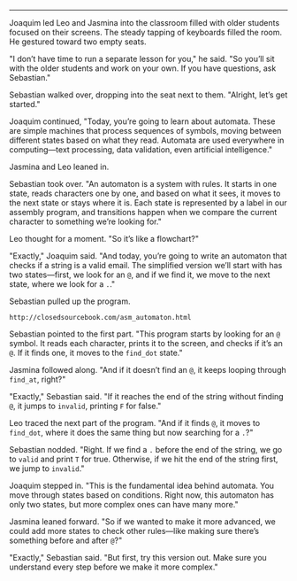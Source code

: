 ---

Joaquim led Leo and Jasmina into the classroom filled with older students focused on their screens. The steady tapping of keyboards filled the room. He gestured toward two empty seats.

"I don’t have time to run a separate lesson for you," he said. "So you’ll sit with the older students and work on your own. If you have questions, ask Sebastian."

Sebastian walked over, dropping into the seat next to them. "Alright, let’s get started."

Joaquim continued, "Today, you’re going to learn about automata. These are simple machines that process sequences of symbols, moving between different states based on what they read. Automata are used everywhere in computing—text processing, data validation, even artificial intelligence."

Jasmina and Leo leaned in.

Sebastian took over. "An automaton is a system with rules. It starts in one state, reads characters one by one, and based on what it sees, it moves to the next state or stays where it is. Each state is represented by a label in our assembly program, and transitions happen when we compare the current character to something we’re looking for."

Leo thought for a moment. "So it’s like a flowchart?"

"Exactly," Joaquim said. "And today, you’re going to write an automaton that checks if a string is a valid email. The simplified version we’ll start with has two states—first, we look for an `@`, and if we find it, we move to the next state, where we look for a `.`."

Sebastian pulled up the program.

`http://closedsourcebook.com/asm_automaton.html`

Sebastian pointed to the first part. "This program starts by looking for an `@` symbol. It reads each character, prints it to the screen, and checks if it’s an `@`. If it finds one, it moves to the `find_dot` state."

Jasmina followed along. "And if it doesn’t find an `@`, it keeps looping through `find_at`, right?"

"Exactly," Sebastian said. "If it reaches the end of the string without finding `@`, it jumps to `invalid`, printing `F` for false."

Leo traced the next part of the program. "And if it finds `@`, it moves to `find_dot`, where it does the same thing but now searching for a `.`?"

Sebastian nodded. "Right. If we find a `.` before the end of the string, we go to `valid` and print `T` for true. Otherwise, if we hit the end of the string first, we jump to `invalid`."

Joaquim stepped in. "This is the fundamental idea behind automata. You move through states based on conditions. Right now, this automaton has only two states, but more complex ones can have many more."

Jasmina leaned forward. "So if we wanted to make it more advanced, we could add more states to check other rules—like making sure there’s something before and after `@`?"

"Exactly," Sebastian said. "But first, try this version out. Make sure you understand every step before we make it more complex."
